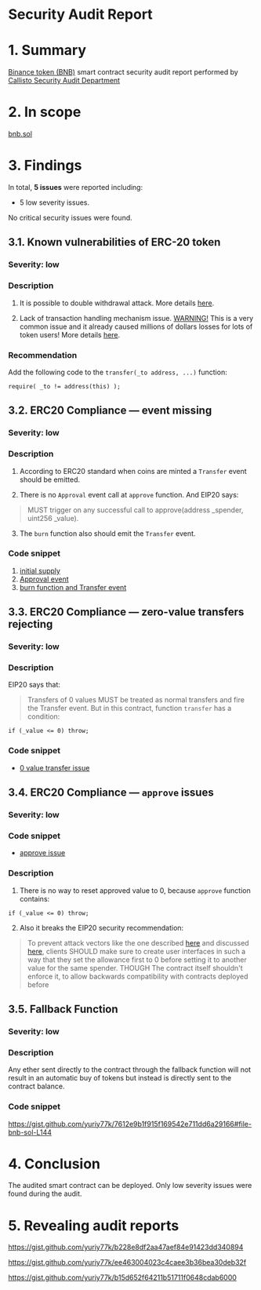 # Security Audit Report

# 1. Summary

[Binance token (BNB)](https://etherscan.io/address/0xB8c77482e45F1F44dE1745F52C74426C631bDD52#code) smart contract security audit report performed by [Callisto Security Audit Department](https://github.com/EthereumCommonwealth/Auditing)

# 2. In scope

[bnb.sol](https://gist.github.com/yuriy77k/7612e9b1f915f169542e711dd6a29166)

# 3. Findings

In total, **5 issues** were reported including:

- 5 low severity issues.

No critical security issues were found.

## 3.1. Known vulnerabilities of ERC-20 token

### Severity: low

### Description

1. It is possible to double withdrawal attack. More details [here](https://docs.google.com/document/d/1YLPtQxZu1UAvO9cZ1O2RPXBbT0mooh4DYKjA_jp-RLM/edit).

2. Lack of transaction handling mechanism issue. [WARNING!](https://gist.github.com/Dexaran/ddb3e89fe64bf2e06ed15fbd5679bd20)  This is a very common issue and it already caused millions of dollars losses for lots of token users! More details [here](https://docs.google.com/document/d/1Feh5sP6oQL1-1NHi-X1dbgT3ch2WdhbXRevDN681Jv4/edit).

### Recommendation

Add the following code to the `transfer(_to address, ...)` function:

```
require( _to != address(this) );

```

## 3.2. ERC20 Compliance — event missing

### Severity: low

### Description

1. According to ERC20 standard when coins are minted a `Transfer` event should be emitted.

2. There is no `Approval` event call at `approve` function. And EIP20 says: 
> MUST trigger on any successful call to approve(address _spender, uint256 _value).

3. The `burn` function also should emit the `Transfer` event.

### Code snippet

1. [initial supply](https://gist.github.com/yuriy77k/7612e9b1f915f169542e711dd6a29166#file-bnb-sol-L68)
2. [Approval event](https://gist.github.com/yuriy77k/7612e9b1f915f169542e711dd6a29166#file-bnb-sol-L88)
3. [burn function and Transfer event](https://gist.github.com/yuriy77k/7612e9b1f915f169542e711dd6a29166#file-bnb-sol-L110)

## 3.3. ERC20 Compliance — zero-value transfers rejecting

### Severity: low

### Description

EIP20 says that:
> Transfers of 0 values MUST be treated as normal transfers and fire the Transfer event.
But in this contract, function `transfer` has a condition:
```solidity
if (_value <= 0) throw;
```
### Code snippet

* [0 value transfer issue](https://gist.github.com/yuriy77k/7612e9b1f915f169542e711dd6a29166#file-bnb-sol-L99)

## 3.4. ERC20 Compliance — `approve` issues

### Severity: low

### Code snippet

* [approve issue](https://gist.github.com/yuriy77k/7612e9b1f915f169542e711dd6a29166#file-bnb-sol-L90)

### Description

1. There is no way to reset approved value to 0, because `approve` function contains:
```solidity
if (_value <= 0) throw; 
```

2. Also it breaks the EIP20 security recommendation:
> To prevent attack vectors like the one described [here](https://docs.google.com/document/d/1YLPtQxZu1UAvO9cZ1O2RPXBbT0mooh4DYKjA_jp-RLM/) and discussed [here](https://github.com/ethereum/EIPs/issues/20#issuecomment-263524729), clients SHOULD make sure to create user interfaces in such a way that they set the allowance first to 0 before setting it to another value for the same spender. THOUGH The contract itself shouldn't enforce it, to allow backwards compatibility with contracts deployed before

## 3.5. Fallback Function

### Severity: low

### Description

Any ether sent directly to the contract through the fallback function will not result in an automatic buy of tokens but instead is directly sent to the contract balance. 

### Code snippet

https://gist.github.com/yuriy77k/7612e9b1f915f169542e711dd6a29166#file-bnb-sol-L144

# 4. Conclusion

The audited smart contract can be deployed. Only low severity issues were found during the audit.

# 5. Revealing audit reports

https://gist.github.com/yuriy77k/b228e8df2aa47aef84e91423dd340894

https://gist.github.com/yuriy77k/ee463004023c4caee3b36bea30deb32f

https://gist.github.com/yuriy77k/b15d652f64211b51711f0648cdab6000
